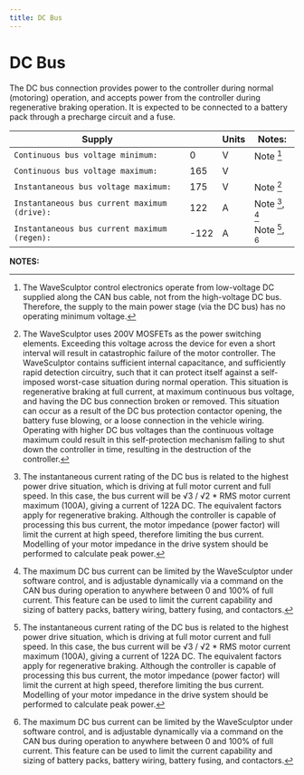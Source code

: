 ```yaml
---
title: DC Bus
---
```


# DC Bus

The DC bus connection provides power to the controller during normal (motoring) operation, and accepts power from the controller during regenerative braking operation.  It is expected to be connected to a battery pack through a precharge circuit and a fuse.

| Supply                                        |      | Units | Notes:             |
|-----------------------------------------------|------|-------|--------------------|
| `Continuous bus voltage minimum:`             | 0    | V     | Note [^1]          |
| `Continuous bus voltage maximum:`             | 165  | V     |                    |
| `Instantaneous bus voltage maximum:`	        | 175  | V     | Note [^2]          |
| `Instantaneous bus current maximum (drive):`	| 122  | A     | Note [^3], [^4]    |
| `Instantaneous bus current maximum (regen):`	| -122 | A     | Note [^3], [^4]    |

__NOTES:__

[^1]: 
    The WaveSculptor control electronics operate from low-voltage DC supplied along the CAN bus cable, not from the high-voltage DC bus.  Therefore, the supply to the main power stage (via the DC bus) has no operating minimum voltage.
 
[^2]:
    The WaveSculptor uses 200V MOSFETs as the power switching elements. Exceeding this voltage across the device for even a short interval will result in catastrophic failure of the motor controller.  The WaveSculptor contains sufficient internal capacitance, and sufficiently rapid detection circuitry, such that it can protect itself against a self-imposed worst-case situation during normal operation.  This situation is regenerative braking at full current, at maximum continuous bus voltage, and having the DC bus connection broken or removed.  This situation can occur as a result of the DC bus protection contactor opening, the battery fuse blowing, or a loose connection in the vehicle wiring. Operating with higher DC bus voltages than the continuous voltage maximum could result in this self-protection mechanism failing to shut down the controller in time, resulting in the destruction of the controller.

[^3]:
    The instantaneous current rating of the DC bus is related to the highest power drive situation, which is driving at full motor current and full speed.  In this case, the bus current will be √3 / √2 * RMS motor current maximum (100A), giving a  current of 122A DC.  The equivalent factors apply for regenerative braking. Although the controller is capable of processing this bus current, the motor impedance (power factor) will limit the current at high speed, therefore limiting the bus current.  Modelling of your motor impedance in the drive system should be performed to calculate peak power.

[^4]:
    The maximum DC bus current can be limited by the WaveSculptor under software control, and is adjustable dynamically via a command on the CAN bus during operation to anywhere between 0 and 100% of full current.  This feature can be used to limit the current capability and sizing of battery packs, battery wiring, battery fusing, and contactors.
